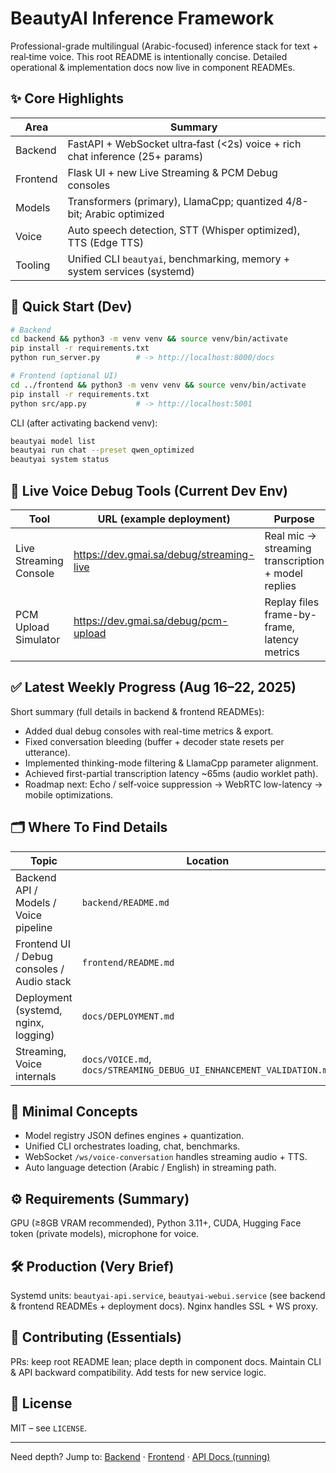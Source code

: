 # BeautyAI Inference Framework

Professional-grade multilingual (Arabic-focused) inference stack for text + real‑time voice. This root README is intentionally concise. Detailed operational & implementation docs now live in component READMEs.

## ✨ Core Highlights
| Area | Summary |
|------|---------|
| Backend | FastAPI + WebSocket ultra‑fast (<2s) voice + rich chat inference (25+ params) |
| Frontend | Flask UI + new Live Streaming & PCM Debug consoles |
| Models | Transformers (primary), LlamaCpp; quantized 4/8-bit; Arabic optimized |
| Voice | Auto speech detection, STT (Whisper optimized), TTS (Edge TTS) |
| Tooling | Unified CLI `beautyai`, benchmarking, memory + system services (systemd) |

## 🚀 Quick Start (Dev)
```bash
# Backend
cd backend && python3 -m venv venv && source venv/bin/activate
pip install -r requirements.txt
python run_server.py        # -> http://localhost:8000/docs

# Frontend (optional UI)
cd ../frontend && python3 -m venv venv && source venv/bin/activate
pip install -r requirements.txt
python src/app.py           # -> http://localhost:5001
```
CLI (after activating backend venv):
```bash
beautyai model list
beautyai run chat --preset qwen_optimized
beautyai system status
```

## 🎤 Live Voice Debug Tools (Current Dev Env)
| Tool | URL (example deployment) | Purpose |
|------|--------------------------|---------|
| Live Streaming Console | https://dev.gmai.sa/debug/streaming-live | Real mic → streaming transcription + model replies |
| PCM Upload Simulator | https://dev.gmai.sa/debug/pcm-upload | Replay files frame-by-frame, latency metrics |

## ✅ Latest Weekly Progress (Aug 16–22, 2025)
Short summary (full details in backend & frontend READMEs):
- Added dual debug consoles with real-time metrics & export.
- Fixed conversation bleeding (buffer + decoder state resets per utterance).
- Implemented thinking-mode filtering & LlamaCpp parameter alignment.
- Achieved first-partial transcription latency ~65ms (audio worklet path).
- Roadmap next: Echo / self‑voice suppression → WebRTC low-latency → mobile optimizations.

## 🗂️ Where To Find Details
| Topic | Location |
|-------|----------|
| Backend API / Models / Voice pipeline | `backend/README.md` |
| Frontend UI / Debug consoles / Audio stack | `frontend/README.md` |
| Deployment (systemd, nginx, logging) | `docs/DEPLOYMENT.md` |
| Streaming, Voice internals | `docs/VOICE.md`, `docs/STREAMING_DEBUG_UI_ENHANCEMENT_VALIDATION.md` |

## 🧱 Minimal Concepts
- Model registry JSON defines engines + quantization.
- Unified CLI orchestrates loading, chat, benchmarks.
- WebSocket `/ws/voice-conversation` handles streaming audio + TTS.
- Auto language detection (Arabic / English) in streaming path.

## ⚙️ Requirements (Summary)
GPU (≥8GB VRAM recommended), Python 3.11+, CUDA, Hugging Face token (private models), microphone for voice.

## 🛠️ Production (Very Brief)
Systemd units: `beautyai-api.service`, `beautyai-webui.service` (see backend & frontend READMEs + deployment docs). Nginx handles SSL + WS proxy.

## 🤝 Contributing (Essentials)
PRs: keep root README lean; place depth in component docs. Maintain CLI & API backward compatibility. Add tests for new service logic.

## 📄 License
MIT – see `LICENSE`.

---
Need depth? Jump to: [Backend](backend/README.md) · [Frontend](frontend/README.md) · [API Docs (running)](http://localhost:8000/docs)
